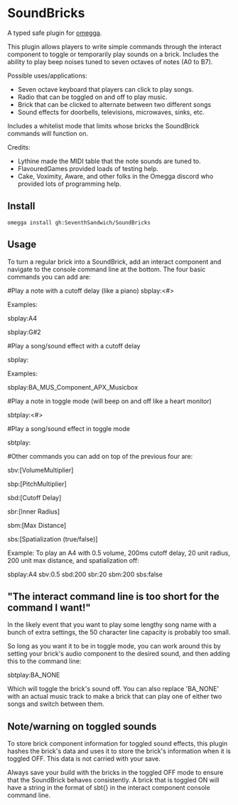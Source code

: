 <!--

When uploading your plugin to github/gitlab
start your repo name with "omegga-"

example: https://github.com/SeventhSandwich/omegga-SoundBricks

Your plugin will be installed via omegga install gh:SeventhSandwich/SoundBricks

-->

# SoundBricks

A typed safe plugin for [omegga](https://github.com/brickadia-community/omegga).

This plugin allows players to write simple commands through the interact
component to toggle or temporarily play sounds on a brick. Includes the
ability to play beep noises tuned to seven octaves of notes (A0 to B7).

Possible uses/applications:
 - Seven octave keyboard that players can click to play songs.
 - Radio that can be toggled on and off to play music.
 - Brick that can be clicked to alternate between two different songs
 - Sound effects for doorbells, televisions, microwaves, sinks, etc.

 Includes a whitelist mode that limits whose bricks the SoundBrick commands
 will function on.

 Credits:
 - Lythine made the MIDI table that the note sounds are tuned to.
 - FlavouredGames provided loads of testing help.
 - Cake, Voximity, Aware, and other folks in the Omegga discord who provided
 lots of programming help.


## Install

`omegga install gh:SeventhSandwich/SoundBricks`


## Usage

To turn a regular brick into a SoundBrick, add an interact component and navigate
to the console command line at the bottom. The four basic commands you can add are:

#Play a note with a cutoff delay (like a piano)
sbplay:<note><#><octave>

Examples:

sbplay:A4

sbplay:G#2


#Play a song/sound effect with a cutoff delay

sbplay:<sound name>

Examples:

sbplay:BA_MUS_Component_APX_Musicbox


#Play a note in toggle mode (will beep on and off like a heart monitor)

sbtplay:<note><#><octave>


#Play a song/sound effect in toggle mode

sbtplay:<sound name>


#Other commands you can add on top of the previous four are:

sbv:[VolumeMultiplier]

sbp:[PitchMultiplier]

sbd:[Cutoff Delay]

sbr:[Inner Radius]

sbm:[Max Distance]

sbs:[Spatialization (true/false)]


Example: To play an A4 with 0.5 volume, 200ms cutoff delay, 20 unit radius, 200 unit max distance, and spatialization off:

sbplay:A4 sbv:0.5 sbd:200 sbr:20 sbm:200 sbs:false

## "The interact command line is too short for the command I want!"

In the likely event that you want to play some lengthy song name with a bunch of
extra settings, the 50 character line capacity is probably too small.

So long as you want it to be in toggle mode, you can work around this by setting
your brick's audio component to the desired sound, and then adding this to the command line:

sbtplay:BA_NONE

Which will toggle the brick's sound off. You can also replace 'BA_NONE' with an actual
music track to make a brick that can play one of either two songs and switch between them.

## Note/warning on toggled sounds

To store brick component information for toggled sound effects, this plugin hashes
the brick's data and uses it to store the brick's information when it is toggled OFF.
This data is not carried with your save.

Always save your build with the bricks in the toggled OFF mode to ensure that the
SoundBrick behaves consistently. A brick that is toggled ON will have a string
in the format of sbt{<numbers>} in the interact component console command line.
